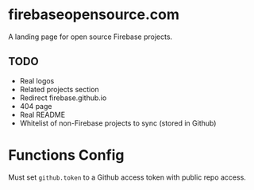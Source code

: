 # firebaseopensource.com

A landing page for open source Firebase projects.

## TODO

  * Real logos
  * Related projects section
  * Redirect firebase.github.io
  * 404 page
  * Real README
  * Whitelist of non-Firebase projects to sync (stored in Github)

# Functions Config

Must set `github.token` to a Github access token with public repo access.